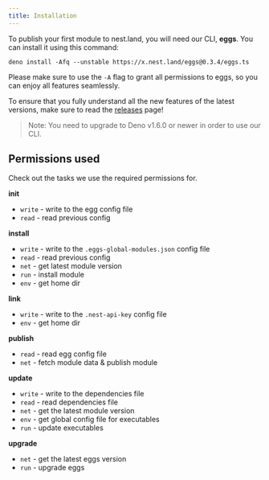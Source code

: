 ```yaml
---
title: Installation
---
```


To publish your first module to nest.land, you will need our CLI, **eggs**. You can install it using this command:

```shell script
deno install -Afq --unstable https://x.nest.land/eggs@0.3.4/eggs.ts
```

Please make sure to use the `-A` flag to grant all permissions to eggs, so you can enjoy all features seamlessly.

To ensure that you fully understand all the new features of the latest versions,
make sure to read the [releases](https://github.com/nestdotland/eggs/releases) page!

> Note: You need to upgrade to Deno v1.6.0 or newer in order to use our CLI.

## Permissions used

Check out the tasks we use the required permissions for.

**init**

- `write` - write to the egg config file
- `read` - read previous config

**install**

- `write` - write to the `.eggs-global-modules.json` config file
- `read` - read previous config
- `net` - get latest module version
- `run` - install module
- `env` - get home dir

**link**

- `write` - write to the `.nest-api-key` config file
- `env` - get home dir

**publish**

- `read` - read egg config file
- `net` - fetch module data & publish module

**update**

- `write` - write to the dependencies file
- `read` - read dependencies file
- `net` - get the latest module version
- `env` - get global config file for executables
- `run` - update executables

**upgrade**

- `net` - get the latest eggs version
- `run` - upgrade eggs
